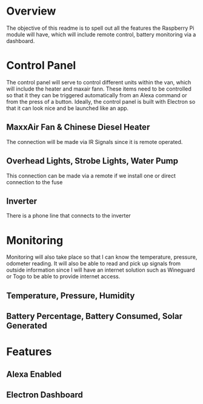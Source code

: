 # Overview
The objective of this readme is to spell out all the features the Raspberry Pi module will have, which will include remote control, battery monitoring via a dashboard. 

# Control Panel
The control panel will serve to control different units within the van, which will include the heater and maxair fann. These items need to be controlled so that it they can be triggered automatically from an Alexa command or from the press of a button. Ideally, the control panel is built with Electron so that it can look nice and be launched like an app. 

## MaxxAir Fan & Chinese Diesel Heater
The connection will be made via IR Signals since it is remote operated. 

## Overhead Lights, Strobe Lights, Water Pump
This connection can be made via a remote if we install one or direct connection to the fuse

## Inverter
There is a phone line that connects to the inverter


# Monitoring
Monitoring will also take place so that I can know the temperature, pressure, odometer reading. It will also be able to read and pick up signals from outside information since I will have an internet solution such as Wineguard or Togo to be able to provide internet access. 

## Temperature, Pressure, Humidity 

## Battery Percentage, Battery Consumed, Solar Generated

# Features

## Alexa Enabled

## Electron Dashboard